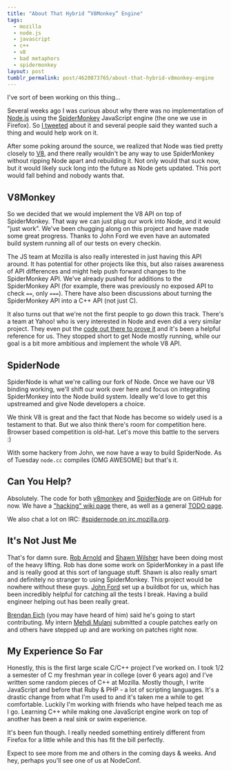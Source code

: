 ```yaml
---
title: "About That Hybrid “V8Monkey” Engine"
tags:
  - mozilla
  - node.js
  - javascript
  - c++
  - v8
  - bad metaphors
  - spidermonkey
layout: post
tumblr_permalink: post/4620873765/about-that-hybrid-v8monkey-engine
---
```


I've sort of been working on this thing...

Several weeks ago I was curious about why there was no implementation of [Node.js](http://nodejs.org/) using the [SpiderMonkey](https://developer.mozilla.org/En/SpiderMonkey) JavaScript engine (the one we use in Firefox). So [I tweeted](https://twitter.com/#!/zpao/status/42780850177327105) about it and several people said they wanted such a thing and would help work on it.

After some poking around the source, we realized that Node was tied pretty closely to [V8](http://code.google.com/apis/v8/), and there really wouldn't be any way to use SpiderMonkey without ripping Node apart and rebuilding it. Not only would that suck now, but it would likely suck long into the future as Node gets updated. This port would fall behind and nobody wants that.

## V8Monkey

So we decided that we would implement the V8 API on top of SpiderMonkey. That way we can just plug our work into Node, and it would "just work". We've been chugging along on this project and have made some great progress. Thanks to John Ford we even have an automated build system running all of our tests on every checkin.

The JS team at Mozilla is also really interested in just having this API around. It has potential for other projects like this, but also raises awareness of API differences and might help push forward changes to the SpiderMonkey API. We've already pushed for additions to the SpiderMonkey API (for example, there was previously no exposed API to check `==`, only `===`). There have also been discussions about turning the SpiderMonkey API into a C++ API (not just C).

It also turns out that we're not the first people to go down this track. There's a team at Yahoo! who is very interested in Node and even did a very similar project. They even put the [code out there to prove it](https://github.com/bfrancojr/v8monkey/commit/95464c1ccc07e2ab10ba637de3938b5dcd924403) and it's been a helpful reference for us. They stopped short to get Node mostly running, while our goal is a bit more ambitious and implement the whole V8 API.

## SpiderNode

SpiderNode is what we're calling our fork of Node. Once we have our V8 binding working, we'll shift our work over here and focus on integrating SpiderMonkey into the Node build system. Ideally we'd love to get this upstreamed and give Node developers a choice.

We think V8 is great and the fact that Node has become so widely used is a testament to that. But we also think there's room for competition here. Browser based competition is old-hat. Let's move this battle to the servers :)

With some hackery from John, we now have a way to build SpiderNode. As of Tuesday `node.cc` compiles (OMG AWESOME) but that's it.

## Can You Help?

Absolutely. The code for both [v8monkey](https://github.com/zpao/v8monkey) and [SpiderNode](https://github.com/zpao/spidernode) are on GitHub for now. We have a ["hacking" wiki page](https://github.com/zpao/v8monkey/wiki/Hacking) there, as well as a general [TODO page](https://github.com/zpao/v8monkey/wiki/TODO).

We also chat a lot on IRC: [#spidernode on irc.mozilla.org](irc://irc.mozilla.org/spidernode).

## It's Not Just Me

That's for damn sure. [Rob Arnold](https://twitter.com/robarnold) and [Shawn Wilsher](https://twitter.com/sdwilsh) have been doing most of the heavy lifting. Rob has done some work on SpiderMonkey in a past life and is really good at this sort of language stuff. Shawn is also really smart and definitely no stranger to using SpiderMonkey. This project would be nowhere without these guys. [John Ford](https://twitter.com/john_h_ford) set up a buildbot for us, which has been incredibly helpful for catching all the tests I break. Having a build engineer helping out has been really great.

[Brendan Eich](https://twitter.com/BrendanEich) (you may have heard of him) said he's going to start contributing. My intern [Mehdi Mulani](http://twitter.com/mehdiisdumb) submitted a couple patches early on and others have stepped up and are working on patches right now.

## My Experience So Far

Honestly, this is the first large scale C/C++ project I've worked on. I took 1/2 a semester of C my freshman year in college (over 6 years ago) and I've written some random pieces of C++ at Mozilla. Mostly though, I write JavaScript and before that Ruby & PHP - a lot of scripting languages. It's a drastic change from what I'm used to and it's taken me a while to get comfortable. Luckily I'm working with friends who have helped teach me as I go. Learning C++ while making one JavaScript engine work on top of another has been a real sink or swim experience.

It's been fun though. I really needed something entirely different from Firefox for a little while and this has fit the bill perfectly.

Expect to see more from me and others in the coming days & weeks. And hey, perhaps you'll see one of us at NodeConf.
